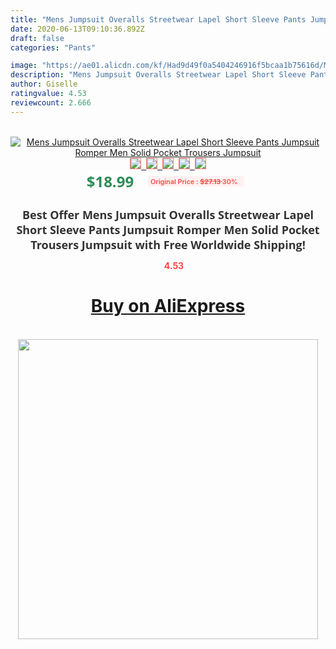 ```yaml
---
title: "Mens Jumpsuit Overalls Streetwear Lapel Short Sleeve Pants Jumpsuit Romper Men Solid Pocket Trousers Jumpsuit"
date: 2020-06-13T09:10:36.892Z
draft: false
categories: "Pants"

image: "https://ae01.alicdn.com/kf/Had9d49f0a5404246916f5bcaa1b75616d/Mens-Jumpsuit-Overalls-Streetwear-Lapel-Short-Sleeve-Pants-Jumpsuit-Romper-Men-Solid-Pocket-Trousers-Jumpsuit.png_220x220.png"
description: "Mens Jumpsuit Overalls Streetwear Lapel Short Sleeve Pants Jumpsuit Romper Men Solid Pocket Trousers Jumpsuit"
author: Giselle
ratingvalue: 4.53
reviewcount: 2.666
---
```

<br>
<div style="text-align: center;">
<a href="https://s.click.aliexpress.com/e/_9is7gD" target="_blank" rel="nofollow noopener noreferrer"><img alt="Mens Jumpsuit Overalls Streetwear Lapel Short Sleeve Pants Jumpsuit Romper Men Solid Pocket Trousers Jumpsuit" class="magnifier-image" src="https://ae01.alicdn.com/kf/Had9d49f0a5404246916f5bcaa1b75616d/Mens-Jumpsuit-Overalls-Streetwear-Lapel-Short-Sleeve-Pants-Jumpsuit-Romper-Men-Solid-Pocket-Trousers-Jumpsuit.png_220x220.png_640x640.jpg">
<br>
<img style="border:1px solid salmon" src="https://ae01.alicdn.com/kf/Had9d49f0a5404246916f5bcaa1b75616d/Mens-Jumpsuit-Overalls-Streetwear-Lapel-Short-Sleeve-Pants-Jumpsuit-Romper-Men-Solid-Pocket-Trousers-Jumpsuit.png_120x120.jpg">&nbsp;&nbsp;<img style="border:1px solid salmon" src="https://ae01.alicdn.com/kf/H09d171f928d943b0bcc84a9348fbdf3bD/Mens-Jumpsuit-Overalls-Streetwear-Lapel-Short-Sleeve-Pants-Jumpsuit-Romper-Men-Solid-Pocket-Trousers-Jumpsuit.jpg_120x120.jpg">&nbsp;&nbsp;<img style="border:1px solid salmon" src="https://ae01.alicdn.com/kf/Ha99de4d6e72345ed9c1acdcb7ee39716M/Mens-Jumpsuit-Overalls-Streetwear-Lapel-Short-Sleeve-Pants-Jumpsuit-Romper-Men-Solid-Pocket-Trousers-Jumpsuit.jpg_120x120.jpg">&nbsp;&nbsp;<img style="border:1px solid salmon" src="https://ae01.alicdn.com/kf/H133fde1c74b04453ac8553fb89144c77B/Mens-Jumpsuit-Overalls-Streetwear-Lapel-Short-Sleeve-Pants-Jumpsuit-Romper-Men-Solid-Pocket-Trousers-Jumpsuit.jpg_120x120.jpg">&nbsp;&nbsp;<img style="border:1px solid salmon" src="https://ae01.alicdn.com/kf/Hb30afb3619704e7eaf939c604e075be5i/Mens-Jumpsuit-Overalls-Streetwear-Lapel-Short-Sleeve-Pants-Jumpsuit-Romper-Men-Solid-Pocket-Trousers-Jumpsuit.jpg_120x120.jpg"></a></div><br0>
<div style="text-align: center;"><span style="background-color: white; border: 0px; box-sizing: border-box; color: seagreen; display: inline-block; font-family: &quot;open sans&quot; , &quot;arial&quot; , &quot;helvetica&quot; , sans-serif , &quot;heiti&quot;; font-size: 24px; font-stretch: inherit; font-weight: 700; line-height: inherit; margin: 0px 10px 0px 0px; padding: 0px; vertical-align: middle;">$18.99 </span>
<span style="background: rgb(255 , 241 , 241); border-radius: 3px; border: 0px; box-sizing: border-box; color: #ff4747; display: inline-block; font-family: inherit; font-size: 12px; font-stretch: inherit; font-style: inherit; font-variant: inherit; font-weight: 600; line-height: inherit; margin: 0px; padding: 2px 5px; transform: scale(0.9); vertical-align: middle;">Original Price : <b style="text-decoration: line-through;">$27.13 </b> 30%&nbsp;&nbsp;</span></div>
<h1 style="color: #333333; display: inline-block; font-family: &quot;open sans&quot; , &quot;arial&quot; , &quot;helvetica&quot; , sans-serif , &quot;heiti&quot;; font-size: 18px; font-stretch: inherit; font-weight: 700; text-align: center;">Best Offer Mens Jumpsuit Overalls Streetwear Lapel Short Sleeve Pants Jumpsuit Romper Men Solid Pocket Trousers Jumpsuit with Free Worldwide Shipping!</h1>
<div style="color: #ff4747; text-align: center;">
<img src="https://4.bp.blogspot.com/-M0ZcTcb-5uY/XleCXlxnR4I/AAAAAAAAAEc/OrjgMkXV1oMQFaCRZj5HQwOCBcu3w1FegCPcBGAYYCw/s1600/star.png" style="height: 15px;">&nbsp;<b>4.53</b></div>
<div class="button_cont" align="center"><a class="buynow_a" href="https://s.click.aliexpress.com/e/_9is7gD" target="_blank" rel="nofollow noopener noreferrer"><H1>Buy on AliExpress</H1></a></div><br>
<div class="separator" style="clear: both; text-align: center;">
<img src="https://lh3.googleusercontent.com/-pTy5HemUv9M/XlePHvY0dAI/AAAAAAAAAE4/0nX5iRUoIWY8eMW9Dpxeirr157OZliDIgCLcBGAsYHQ/s1600/badge.gif" width="480">
</div>
